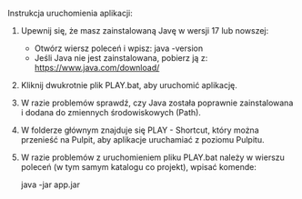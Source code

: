 Instrukcja uruchomienia aplikacji:

1. Upewnij się, że masz zainstalowaną Javę w wersji 17 lub nowszej:
    - Otwórz wiersz poleceń i wpisz: java -version
    - Jeśli Java nie jest zainstalowana, pobierz ją z: https://www.java.com/download/

2. Kliknij dwukrotnie plik PLAY.bat, aby uruchomić aplikację.

3. W razie problemów sprawdź, czy Java została poprawnie zainstalowana i dodana do zmiennych środowiskowych (Path).

4. W folderze głównym znajduje się PLAY - Shortcut, który można przenieść na Pulpit, aby aplikacje uruchamiać z poziomu Pulpitu.

5. W razie problemów z uruchomieniem pliku PLAY.bat należy w wierszu poleceń (w tym samym katalogu co projekt), wpisać komende:
 
   java -jar app.jar